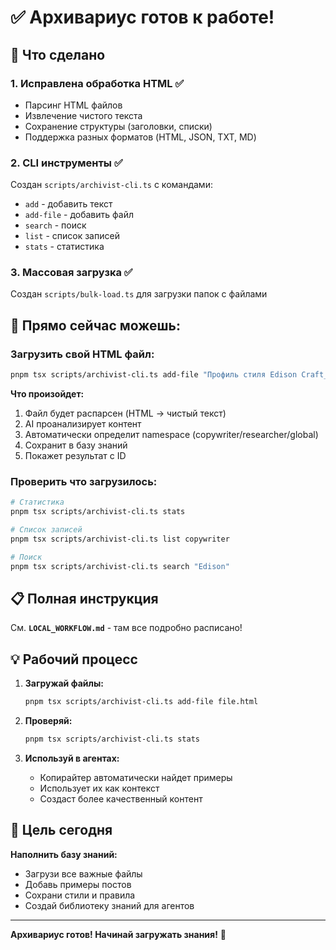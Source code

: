 # ✅ Архивариус готов к работе!

## 🎉 Что сделано

### 1. Исправлена обработка HTML ✅
- Парсинг HTML файлов
- Извлечение чистого текста
- Сохранение структуры (заголовки, списки)
- Поддержка разных форматов (HTML, JSON, TXT, MD)

### 2. CLI инструменты ✅
Создан `scripts/archivist-cli.ts` с командами:
- `add` - добавить текст
- `add-file` - добавить файл  
- `search` - поиск
- `list` - список записей
- `stats` - статистика

### 3. Массовая загрузка ✅
Создан `scripts/bulk-load.ts` для загрузки папок с файлами

## 🚀 Прямо сейчас можешь:

### Загрузить свой HTML файл:

```bash
pnpm tsx scripts/archivist-cli.ts add-file "Профиль стиля Edison Craft_ Автоматизация контента.html"
```

**Что произойдет:**
1. Файл будет распарсен (HTML → чистый текст)
2. AI проанализирует контент
3. Автоматически определит namespace (copywriter/researcher/global)
4. Сохранит в базу знаний
5. Покажет результат с ID

### Проверить что загрузилось:

```bash
# Статистика
pnpm tsx scripts/archivist-cli.ts stats

# Список записей
pnpm tsx scripts/archivist-cli.ts list copywriter

# Поиск
pnpm tsx scripts/archivist-cli.ts search "Edison"
```

## 📋 Полная инструкция

См. **`LOCAL_WORKFLOW.md`** - там все подробно расписано!

## 💡 Рабочий процесс

1. **Загружай файлы:**
   ```bash
   pnpm tsx scripts/archivist-cli.ts add-file file.html
   ```

2. **Проверяй:**
   ```bash
   pnpm tsx scripts/archivist-cli.ts stats
   ```

3. **Используй в агентах:**
   - Копирайтер автоматически найдет примеры
   - Использует их как контекст
   - Создаст более качественный контент

## 🎯 Цель сегодня

**Наполнить базу знаний:**
- Загрузи все важные файлы
- Добавь примеры постов
- Сохрани стили и правила
- Создай библиотеку знаний для агентов

---

**Архивариус готов! Начинай загружать знания!** 🚀

